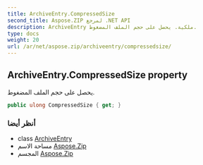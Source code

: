 ```yaml
---
title: ArchiveEntry.CompressedSize
second_title: Aspose.ZIP لمرجع .NET API
description: ArchiveEntry ملكية. يحصل على حجم الملف المضغوط.
type: docs
weight: 20
url: /ar/net/aspose.zip/archiveentry/compressedsize/
---
```

## ArchiveEntry.CompressedSize property

يحصل على حجم الملف المضغوط.

```csharp
public ulong CompressedSize { get; }
```

### أنظر أيضا

* class [ArchiveEntry](../)
* مساحة الاسم [Aspose.Zip](../../archiveentry/)
* المجسم [Aspose.Zip](../../../)


